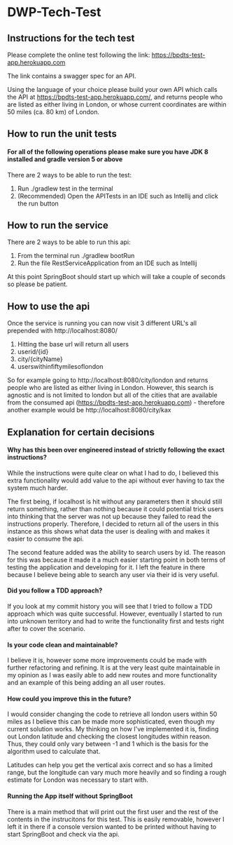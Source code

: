 # DWP-Tech-Test

## Instructions for the tech test
Please complete the online test following the link: https://bpdts-test-app.herokuapp.com

The link contains a swagger spec for an API.

Using the language of your choice please build your own API which calls the API at 
https://bpdts-test-app.herokuapp.com/, and returns people who are listed as either 
living in London, or whose current coordinates are within 50 miles (ca. 80 km) of London.

## How to run the unit tests
#### For all of the following operations please make sure you have JDK 8 installed and gradle version 5 or above

There are 2 ways to be able to run the test:
1. Run ./gradlew test in the terminal
2. (Recommended) Open the APITests in an IDE such as Intellij and click the run button

## How to run the service
There are 2 ways to be able to run this api:  
1. From the terminal run ./gradlew bootRun  
2. Run the file RestServiceApplication from an IDE such as Intellij

At this point SpringBoot should start up which will take a couple of seconds so please be patient.

## How to use the api
Once the service is running you can now visit 3 different URL's all prepended with 
http://localhost:8080/

1. Hitting the base url will return all users
2. userid/{id}
3. city/{cityName}
4. userswithinfiftymilesoflondon

So for example going to http://localhost:8080/city/london and returns people who are listed as either 
living in London. However, this search is agnostic and is not limited to london but all of the cities
that are available from the consumed api (https://bpdts-test-app.herokuapp.com) - therefore another example
would be http://localhost:8080/city/kax

## Explanation for certain decisions
#### Why has this been over engineered instead of strictly following the exact instructions?

While the instructions were quite clear on what I had to do, I believed this extra functionality
would add value to the api without ever having to tax the system much harder.

The first being, if localhost is hit without any parameters then it should still return 
something, rather than nothing because it could potential trick users into thinking that 
the server was not up because they failed to read the instructions properly. 
Therefore, I decided to return all of the users in this instance as this shows what 
data the user is dealing with and makes it easier to consume the api.

The second feature added was the ability to search users by id. The reason for this was because it made it a 
much easier starting point in both terms of testing the application and developing for it. I left the feature in there 
because I believe being able to search any user via their id is very useful.

#### Did you follow a TDD approach?
If you look at my commit history you will see that I tried to follow a TDD approach which was quite successful.
However, eventually I started to run into unknown territory and had to write the functionality first and tests right after
to cover the scenario.

#### Is your code clean and maintainable?
I believe it is, however some more improvements could be made with further refactoring and refining. It is at the very least
quite maintainable in my opinion as I was easily able to add new routes and more functionality and an example of this being
adding an all user routes.

#### How could you improve this in the future?
I would consider changing the code to retrieve all london users within 50 miles as I believe this can be made more
sophisticated, even though my current solution works. My thinking on how I've implemented it is, finding out 
London latitude and checking the closest longitudes within reason. Thus, they could only vary between -1 and 1 which is
the basis for the algorithm used to calculate that.

Latitudes can help you get the vertical axis correct and so has a limited range, but the 
longitude can vary much more heavily and so finding a rough estimate for London was necessary to start with. 

#### Running the App itself without SpringBoot
There is a main method that will print out the first user and the rest of the contents in the instrucitons for this test.
This is easily removable, however I left it in there if a console version wanted to be printed without having to 
start SpringBoot and check via the api.

